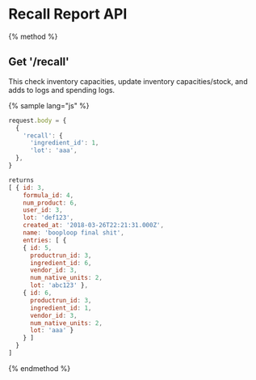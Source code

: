 # Recall Report API

{% method %}
## Get '/recall'

This check inventory capacities, update inventory capacities/stock, and adds to logs and spending logs.

{% sample lang="js" %}
```js
request.body = {
  {
    'recall': {
      'ingredient_id': 1,
      'lot': 'aaa',
  },
}

returns
[ { id: 3,
    formula_id: 4,
    num_product: 6,
    user_id: 3,
    lot: 'def123',
    created_at: '2018-03-26T22:21:31.000Z',
    name: 'booploop final shit',
    entries: [ {
    { id: 5,
      productrun_id: 3,
      ingredient_id: 6,
      vendor_id: 3,
      num_native_units: 2,
      lot: 'abc123' },
    { id: 6,
      productrun_id: 3,
      ingredient_id: 1,
      vendor_id: 3,
      num_native_units: 2,
      lot: 'aaa' }
    } ] 
  } 
]
```

{% endmethod %}